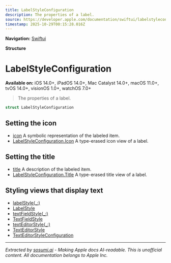 ```yaml
---
title: LabelStyleConfiguration
description: The properties of a label.
source: https://developer.apple.com/documentation/swiftui/labelstyleconfiguration
timestamp: 2025-10-29T00:15:28.016Z
---
```


**Navigation:** [Swiftui](/documentation/swiftui)

**Structure**

# LabelStyleConfiguration

**Available on:** iOS 14.0+, iPadOS 14.0+, Mac Catalyst 14.0+, macOS 11.0+, tvOS 14.0+, visionOS 1.0+, watchOS 7.0+

> The properties of a label.

```swift
struct LabelStyleConfiguration
```

## Setting the icon

- [icon](/documentation/swiftui/labelstyleconfiguration/icon-swift.property) A symbolic representation of the labeled item.
- [LabelStyleConfiguration.Icon](/documentation/swiftui/labelstyleconfiguration/icon-swift.struct) A type-erased icon view of a label.

## Setting the title

- [title](/documentation/swiftui/labelstyleconfiguration/title-swift.property) A description of the labeled item.
- [LabelStyleConfiguration.Title](/documentation/swiftui/labelstyleconfiguration/title-swift.struct) A type-erased title view of a label.

## Styling views that display text

- [labelStyle(_:)](/documentation/swiftui/view/labelstyle(_:))
- [LabelStyle](/documentation/swiftui/labelstyle)
- [textFieldStyle(_:)](/documentation/swiftui/view/textfieldstyle(_:))
- [TextFieldStyle](/documentation/swiftui/textfieldstyle)
- [textEditorStyle(_:)](/documentation/swiftui/view/texteditorstyle(_:))
- [TextEditorStyle](/documentation/swiftui/texteditorstyle)
- [TextEditorStyleConfiguration](/documentation/swiftui/texteditorstyleconfiguration)

---

*Extracted by [sosumi.ai](https://sosumi.ai) - Making Apple docs AI-readable.*
*This is unofficial content. All documentation belongs to Apple Inc.*
